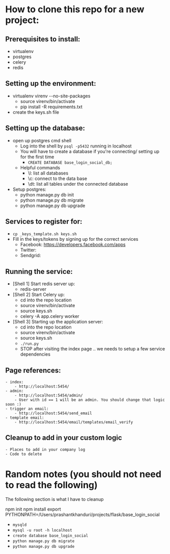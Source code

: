 
# How to clone this repo for a new project:


## Prerequisites to install:
 - virtualenv
 - postgres
 - celery
 - redis


## Setting up the environment:
 - virtualenv virenv --no-site-packages
     - source virenv/bin/activate
     - pip install -R requirements.txt
 - create the keys.sh file


## Setting up the database:
 - open up postgres cmd shell
    - Log into the shell by `psql -p5432` running in localhost
    - You will have to create a database if you're connecting/ setting up for the first time
        - `CREATE DATABASE base_login_social_db;`
    - Helpful commands
        - \l: list all databases
        - \c: connect to the data base
        - \dt: list all tables under the connected database
 - Setup postgres:
    - python manage.py db init
    - python manage.py db migrate
    - python manage.py db upgrade


## Services to register for:
 - `cp _keys_template.sh keys.sh`
 - Fill in the keys/tokens by signing up for the correct services
    - Facebook: https://developers.facebook.com/apps
    - Twitter:
    - Sendgrid:


## Running the service:
 - [Shell 1] Start redis server up:
    - redis-server
 - [Shell 2] Start Celery up:
    - cd into the repo location
    - source virenv/bin/activate
    - source keys.sh
    - celery -A app.celery worker
 - [Shell 3] Starting up the application server:
    - cd into the repo location
    - source virenv/bin/activate
    - source keys.sh
    - `./run.py`
    - STOP after visiting the index page .. we needs to setup a few service dependencies


## Page references:
    - index:
        - http://localhost:5454/
    - admin:
        - http://localhost:5454/admin/
        - User with id == 1 will be an admin. You should change that logic soon :)
    - trigger an email:
        - http://localhost:5454/send_email
    - template email:
        - http://localhost:5454/email/templates/email_verify


## Cleanup to add in your custom logic
    - Places to add in your company log
    - Code to delete



# Random notes (you should not need to read the following)
The following section is what I have to cleanup

npm init
npm install
export PYTHONPATH=/Users/prashantkhanduri/projects/flask/base_login_social
 - `mysqld`
 - `mysql -u root -h localhost`
 - `create database base_login_social`
 - `python manage.py db migrate`
 - `python manage.py db upgrade`
